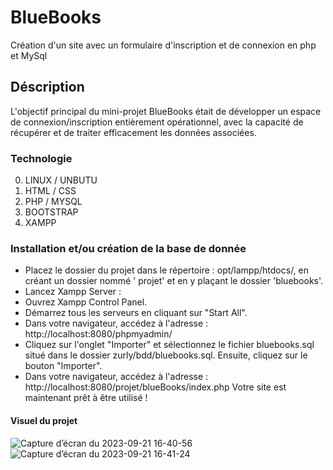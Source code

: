 # BlueBooks
Création d'un site avec un formulaire d'inscription et de connexion en php et MySql

## Déscription

L'objectif principal du mini-projet BlueBooks était de développer un espace de connexion/inscription entièrement opérationnel, avec la capacité de récupérer et de traiter efficacement les données associées.

### Technologie 
0. LINUX / UNBUTU
1. HTML / CSS
2. PHP / MYSQL
3. BOOTSTRAP
4. XAMPP

### Installation et/ou création de la base de donnée

- Placez le dossier du projet dans le répertoire : opt/lampp/htdocs/, en créant un dossier nommé ' projet' et en y plaçant le dossier 'bluebooks'.
- Lancez Xampp Server :
- Ouvrez Xampp Control Panel.
- Démarrez tous les serveurs en cliquant sur "Start All".
- Dans votre navigateur, accédez à l'adresse : http://localhost:8080/phpmyadmin/
- Cliquez sur l'onglet "Importer" et sélectionnez le fichier bluebooks.sql situé dans le dossier zurly/bdd/bluebooks.sql. Ensuite, cliquez sur le bouton "Importer".
- Dans votre navigateur, accédez à l'adresse : http://localhost:8080/projet/blueBooks/index.php Votre site est maintenant prêt à être utilisé !

#### Visuel du projet

![Capture d’écran du 2023-09-21 16-40-56](https://github.com/jerem45/BlueBooks/assets/66945318/091c5bd4-df52-4a25-ad27-94d3af856fd0)
![Capture d’écran du 2023-09-21 16-41-24](https://github.com/jerem45/BlueBooks/assets/66945318/36fd6372-0403-45d6-940e-863ee92951fe)

